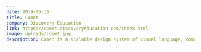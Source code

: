 ```yaml
---
date: 2019-06-10
title: Comet
company: Discovery Education
link: https://comet.discoveryeducation.com/index.html
image: uploads/comet.jpg
description: Comet is a scalable design system of visual language, components, and design assets encoded as and extensible from HTML & CSS starting points for use in Discovery Education digital experiences.
---
```

